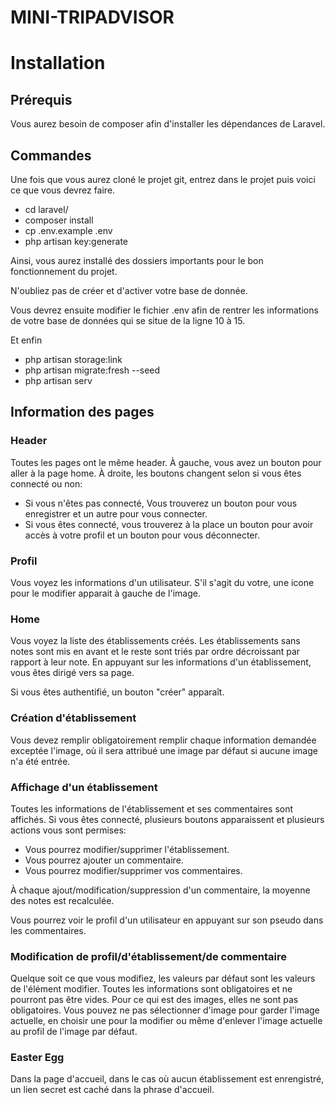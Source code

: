 # MINI-TRIPADVISOR

# Installation

## Prérequis

Vous aurez besoin de composer afin d'installer les dépendances de Laravel. 

## Commandes

Une fois que vous aurez cloné le projet git, entrez dans le projet puis voici ce que vous devrez faire.

- cd laravel/
- composer install
- cp .env.example .env
- php artisan key:generate

Ainsi, vous aurez installé des dossiers importants pour le bon fonctionnement du projet.

N'oubliez pas de créer et d'activer votre base de donnée.

Vous devrez ensuite modifier le fichier .env afin de rentrer les informations de votre base de données qui se situe de la ligne 10 à 15.

Et enfin
- php artisan storage:link
- php artisan migrate:fresh --seed
- php artisan serv

## Information des pages

### Header

Toutes les pages ont le même header.
À gauche, vous avez un bouton pour aller à la page home.
À droite, les boutons changent selon si vous êtes connecté ou non:

- Si vous n'êtes pas connecté, Vous trouverez un bouton pour vous enregistrer et un autre pour vous connecter.
- Si vous êtes connecté, vous trouverez à la place un bouton pour avoir accès à votre profil et un bouton pour vous déconnecter.

### Profil

Vous voyez les informations d'un utilisateur. S'il s'agit du votre, une icone pour le modifier apparait à gauche de l'image.



### Home

Vous voyez la liste des établissements créés. Les établissements sans notes sont mis en avant et le reste sont triés par ordre décroissant par rapport à leur note. En appuyant sur les informations d'un établissement, vous êtes dirigé vers sa page.

Si vous êtes authentifié, un bouton "créer" apparaît.

### Création d'établissement

Vous devez remplir obligatoirement remplir chaque information demandée exceptée l'image, où il sera attribué une image par défaut si aucune image n'a été entrée.

### Affichage d'un établissement

Toutes les informations de l'établissement et ses commentaires sont affichés. Si vous êtes connecté, plusieurs boutons apparaissent et plusieurs actions vous sont permises:

- Vous pourrez modifier/supprimer l'établissement.
- Vous pourrez ajouter un commentaire.
- Vous pourrez modifier/supprimer vos commentaires.

À chaque ajout/modification/suppression d'un commentaire, la moyenne des notes est recalculée.

Vous pourrez voir le profil d'un utilisateur en appuyant sur son pseudo dans les commentaires.

### Modification de profil/d'établissement/de commentaire

Quelque soit ce que vous modifiez, les valeurs par défaut sont les valeurs de l'élément modifier. Toutes les informations sont obligatoires et ne pourront pas être vides. Pour ce qui est des images, elles ne sont pas obligatoires. Vous pouvez ne pas sélectionner d'image pour garder l'image actuelle, en choisir une pour la modifier ou même d'enlever l'image actuelle au profil de l'image par défaut.

### Easter Egg

Dans la page d'accueil, dans le cas où aucun établissement est enrengistré, un lien secret est caché dans la phrase d'accueil.